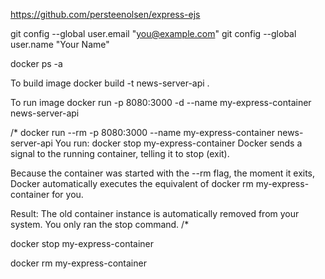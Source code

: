 https://github.com/persteenolsen/express-ejs





git config --global user.email "you@example.com"
git config --global user.name "Your Name"


docker ps -a


To build image
docker build -t news-server-api .


To run image
docker run -p 8080:3000 -d --name my-express-container news-server-api

/*
docker run --rm -p 8080:3000 --name my-express-container news-server-api
You run: docker stop my-express-container
Docker sends a signal to the running container, telling it to stop (exit).

Because the container was started with the --rm flag, the moment it exits, Docker automatically executes the equivalent of docker rm my-express-container for you.

Result: The old container instance is automatically removed from your system. You only ran the stop command.
/*


docker stop my-express-container

docker rm my-express-container